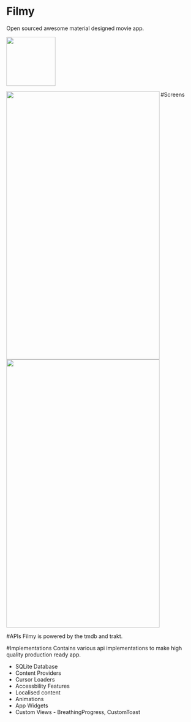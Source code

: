 # Filmy
Open sourced awesome material designed movie app.

<img src="http://www.webianks.com/filmy/launcher.png" height="128" width="128" >

#Screens
<img src="http://www.webianks.com/filmy/filmy2.png" align="left" height="700" width="400" >
<img src="http://www.webianks.com/filmy/filmy.png"  height="700" width="400" >

#APIs
Filmy is powered by the tmdb and trakt.

#Implementations
Contains various api implementations to make high quality production ready app.

<ul>
<li>SQLite Database</li>
<li>Content Providers</li>
<li>Cursor Loaders</li>
<li>Accessbility Features</li>
<li>Localised content</li>
<li>Animations</li>
<li>App Widgets</li>
<li>Custom Views - BreathingProgress, CustomToast</li>
<ul>


